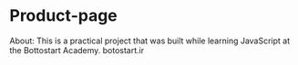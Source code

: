 # Product-page
About:
This is a practical project that was built while learning JavaScript at the Bottostart Academy. botostart.ir
